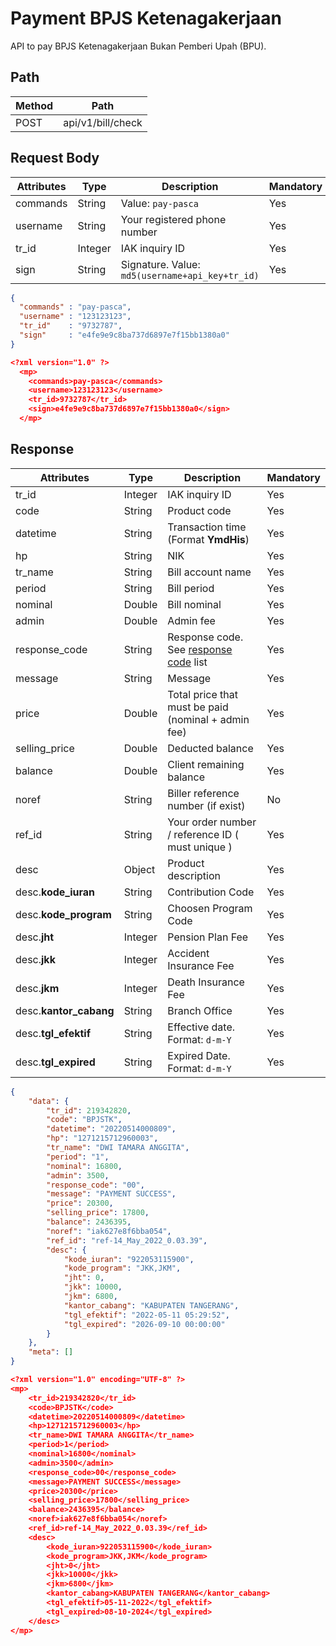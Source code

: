 # Payment BPJS Ketenagakerjaan

API to pay BPJS Ketenagakerjaan Bukan Pemberi Upah (BPU).

## Path

Method | Path
---------|----------
POST | api/v1/bill/check

## Request Body

<!-- title: Request Attributes -->
Attributes | Type | Description | Mandatory
---------|----------|---------|----------
commands | String | Value: `pay-pasca` | Yes
username | String | Your registered phone number | Yes
tr_id | Integer | IAK inquiry ID | Yes
sign | String | Signature. Value: `md5(username+api_key+tr_id)` | Yes

<!--
type: tab
title: JSON
-->

```json
{
  "commands" : "pay-pasca",
  "username" : "123123123", 
  "tr_id"    : "9732787",
  "sign"     : "e4fe9e9c8ba737d6897e7f15bb1380a0"
}
```

<!--
type: tab
title: XML
-->

```json
<?xml version="1.0" ?>
  <mp>
    <commands>pay-pasca</commands>
    <username>123123123</username>
    <tr_id>9732787</tr_id>
    <sign>e4fe9e9c8ba737d6897e7f15bb1380a0</sign>
  </mp>
```
<!-- type: tab-end -->

## Response

<!-- title: Response Attributes -->
Attributes | Type | Description | Mandatory
---------|----------|---------|----------
tr_id | Integer | IAK inquiry ID | Yes
code | String | Product code | Yes
datetime | String | Transaction time (Format **YmdHis**) | Yes
hp | String | NIK | Yes
tr_name | String | Bill account name | Yes
period | String | Bill period | Yes
nominal | Double | Bill nominal | Yes
admin | Double | Admin fee | Yes
response_code | String | Response code. See [response code](../../../../response-code.md) list | Yes
message | String | Message | Yes
price | Double | Total price that must be paid (nominal + admin fee) | Yes
selling_price | Double | Deducted balance | Yes
balance | Double | Client remaining balance | Yes
noref | String | Biller reference number (if exist) | No
ref_id | String | Your order number / reference ID ( must unique ) | Yes
desc | Object | Product description | Yes
desc.**kode_iuran** | String | 	Contribution Code | Yes
desc.**kode_program** | String | 	Choosen Program Code | Yes
desc.**jht** | Integer | 	Pension Plan Fee | Yes
desc.**jkk** | Integer | 	Accident Insurance Fee | Yes
desc.**jkm** | Integer | 	Death Insurance Fee | Yes
desc.**kantor_cabang** | String | 	Branch Office | Yes
desc.**tgl_efektif** | String | 	Effective date. Format: `d-m-Y` | Yes
desc.**tgl_expired** | String | 	Expired Date. Format: `d-m-Y` | Yes

<!--
type: tab
title: JSON
-->

```json
{
    "data": {
        "tr_id": 219342820,
        "code": "BPJSTK",
        "datetime": "20220514000809",
        "hp": "1271215712960003",
        "tr_name": "DWI TAMARA ANGGITA",
        "period": "1",
        "nominal": 16800,
        "admin": 3500,
        "response_code": "00",
        "message": "PAYMENT SUCCESS",
        "price": 20300,
        "selling_price": 17800,
        "balance": 2436395,
        "noref": "iak627e8f6bba054",
        "ref_id": "ref-14_May_2022_0.03.39",
        "desc": {
            "kode_iuran": "922053115900",
            "kode_program": "JKK,JKM",
            "jht": 0,
            "jkk": 10000,
            "jkm": 6800,
            "kantor_cabang": "KABUPATEN TANGERANG",
            "tgl_efektif": "2022-05-11 05:29:52",
            "tgl_expired": "2026-09-10 00:00:00"
        }
    },
    "meta": []
}
```

<!--
type: tab
title: XML
-->

```json
<?xml version="1.0" encoding="UTF-8" ?>
<mp>
    <tr_id>219342820</tr_id>
    <code>BPJSTK</code>
    <datetime>20220514000809</datetime>
    <hp>1271215712960003</hp>
    <tr_name>DWI TAMARA ANGGITA</tr_name>
    <period>1</period>
    <nominal>16800</nominal>
    <admin>3500</admin>
    <response_code>00</response_code>
    <message>PAYMENT SUCCESS</message>
    <price>20300</price>
    <selling_price>17800</selling_price>
    <balance>2436395</balance>
    <noref>iak627e8f6bba054</noref>
    <ref_id>ref-14_May_2022_0.03.39</ref_id>
    <desc>
        <kode_iuran>922053115900</kode_iuran>
        <kode_program>JKK,JKM</kode_program>
        <jht>0</jht>
        <jkk>10000</jkk>
        <jkm>6800</jkm>
        <kantor_cabang>KABUPATEN TANGERANG</kantor_cabang>
        <tgl_efektif>05-11-2022</tgl_efektif>
        <tgl_expired>08-10-2024</tgl_expired>
    </desc>
</mp>
```
<!-- type: tab-end -->